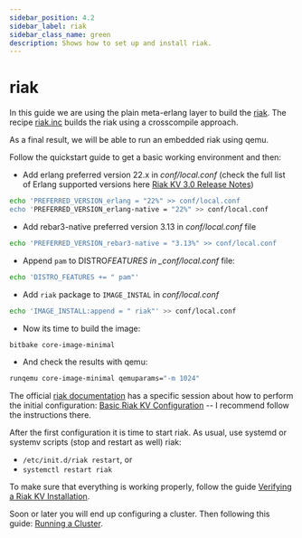 ```yaml
---
sidebar_position: 4.2
sidebar_label: riak
sidebar_class_name: green
description: Shows how to set up and install riak.
---
```


# riak

In this guide we are using the plain meta-erlang layer to build the
[riak](http://www.riak.info). The recipe
[riak.inc](https://github.com/meta-erlang/meta-erlang/blob/master/recipes-database/riak/riak.inc)
builds the riak using a crosscompile approach.

As a final result, we will be able to run an embedded riak using qemu.

Follow the quickstart guide to get a basic working environment and then:

- Add erlang preferred version 22.x in _conf/local.conf_ (check the full list of
  Erlang supported versions here
  [Riak KV 3.0 Release Notes](https://github.com/basho/riak/blob/develop-3.0/RELEASE-NOTES.md#riak-kv-30-release-notes))

```bash
echo 'PREFERRED_VERSION_erlang = "22%" >> conf/local.conf
echo 'PREFERRED_VERSION_erlang-native = "22%" >> conf/local.conf
```

- Add rebar3-native preferred version 3.13 in _conf/local.conf_ file

```bash
echo 'PREFERRED_VERSION_rebar3-native = "3.13%" >> conf/local.conf
```

- Append `pam` to DISTRO*FEATURES in \_conf/local.conf* file:

```bash
echo 'DISTRO_FEATURES += " pam"'
```

- Add `riak` package to `IMAGE_INSTAL` in _conf/local.conf_

```bash
echo 'IMAGE_INSTALL:append = " riak"' >> conf/local.conf
```

- Now its time to build the image:

```bash
bitbake core-image-minimal
```

- And check the results with qemu:

```bash
runqemu core-image-minimal qemuparams="-m 1024"
```

The official
[riak documentation](https://docs.riak.com/riak/kv/2.2.3/index.html) has a
specific session about how to perform the initial configuration:
[Basic Riak KV Configuration](https://docs.riak.com/riak/kv/2.2.3/configuring/basic.1.html)
-- I recommend follow the instructions there.

After the first configuration it is time to start riak. As usual, use systemd or
systemv scripts (stop and restart as well) riak:

- `/etc/init.d/riak restart`, or
- `systemctl restart riak`

To make sure that everything is working properly, follow the guide
[Verifying a Riak KV Installation](https://docs.riak.com/riak/kv/2.2.3/setup/installing/verify/index.html).

Soon or later you will end up configuring a cluster. Then following this guide:
[Running a Cluster](https://docs.riak.com/riak/kv/2.2.3/using/running-a-cluster.1.html).
